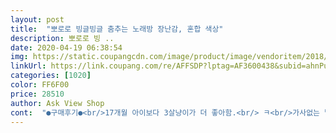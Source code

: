 ```yaml
---
layout: post 
title:  "뽀로로 빙글빙글 춤추는 노래방 장난감, 혼합 색상" 
description: 뽀로로 빙 ..
date: 2020-04-19 06:38:54 
img: https://static.coupangcdn.com/image/product/image/vendoritem/2018/10/25/3214948915/b24751cd-08ef-4772-9a91-ddb4adb0d56e.jpg 
linkUrl: https://link.coupang.com/re/AFFSDP?lptag=AF3600438&subid=ahnPublicAsk&pageKey=1279318853&itemId=2286946895&vendorItemId=70284025686&traceid=V0-113-bf10349222c445c5 
categories: [1020] 
color: FF6F00 
price: 28510 
author: Ask View Shop 
cont:  "●구매후기●<br/>17개월 아이보다 3살냥이가 더 좋아함.<br/> ㅋ<br/>가사없는 멜로디만 나와 좀 아쉽지만 가격대비 괜찮아요.<br/><br/>구매가격 28.<br/>960<br/>구매하는데 도움이 되면 좋겠습니다.<br/><br/>그런데 받고 보니 뽀로로와 크롱이 비틀거리고 쓰러지고 어느한지점에서 그러네요.<br/> 잘못 만들었나봅니다.<br/> 반품하고 다시 주문했는데 그것도 하나가 그러네요.<br/><br/>노래소리도 저번과 다르게 느리고 음이 낮아요.<br/> 어휴.<br/> 귀찮아서 그냥 쓸려구요.<br/> ㅎㅎ 아 그리고 마이크선은 부드럽지 않고 좀 마니 뻣뻣합니다!! 그래서 전 마이크는 아예 빼두고 사용했네요;;<br/>다시 받아도 멀쩡한게 오리라는 보장이 없어서 그냥 사용했는데;; 아이는 좋아했고 나름 만족합니다<br/>물론 자석으로 된 상품이니 구강기인 애기들은 피하는게 좋을듯하지만,<br/>밑져야 본전이다 싶어서 구매했어요.<br/><br/>불빛에 마이크에 게다가 뽀로로 친구들까지.<br/> 진작사줄껄싶었어요<br/>상품평보고 뜨아~~~했지만, 3만원도 안되는가격에 뽀로로니까<br/>세척티슈로 싹 닦고 주니 아기가 너무 좋아하네요.<br/><br/>솔직한 후기 입니다<br/>아! 마이크 거치대는 소문만큼 날카롭습니다.<br/> 저는 큰 손톱깍이로 잘라줬어요.<br/><br/>아기가 뽀통령 맛에 빠져있어서... <br/><br/>아기개월수 18개월.<br/><br/>아이가 엄청 좋아합니다.<br/> 캐릭터들이 돌돌 돌면서 노래 나오니 웃으며 진짜 좋아하네요 ㅋㅋ 저도 처음에 보고 무지 웃었네요.<br/> 웃겨서요 ㅎㅎㅎ<br/>아이마다 좋아하는건 다를수 있으니 참고하시기 바랍니다!!!<br/>오랫동안 놀아봤자 몇일 놀다가 방치하고 또 놀고 그런것인데 그래도 재미있게 놀았습니다.<br/> 뽀로로를 그닥 좋아하는 아이가 아닌데도  처음에 정말 좋아했고 저도 첨 볼때는 웃기더라구요<br/>우려와 달리 제껀 좋던데요.<br/><br/>이가격어 이런장난감이면 전 무조건강추할꺼같아요.<br/><br/>처음엔 비틀거리고 그래서 신경 쓰였는데 계속 사용하니 그런 현상은 줄어드네요!! 아이가 잘 갖고 놀았고  뱅뱅 돌아가면서 노래 나오니 엉덩이 들썩이며 좋아하고 꽤 오래 갖고 놀았던거 같네요<br/>추가)))))<br/>친구네 집에 갔다가, 아기가 너무 좋아해서 구매하려는데<br/>" 
---
```

